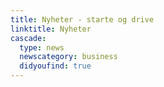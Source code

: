 ```yaml
---
title: Nyheter - starte og drive
linktitle: Nyheter
cascade:
  type: news
  newscategory: business
  didyoufind: true
---
```


